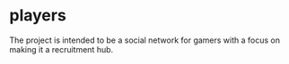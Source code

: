 # players
The project is intended to be a social network for gamers with a focus on making it a recruitment hub. 
